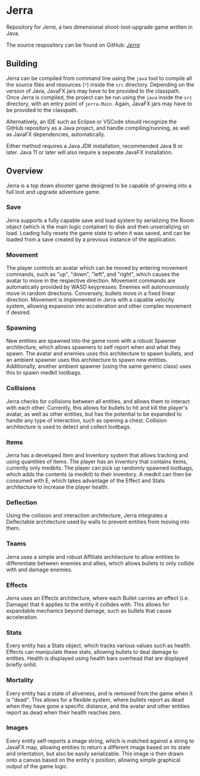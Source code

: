 # Jerra

Repository for *Jerra*, a two dimensional shoot-loot-upgrade game written in Java.

The source respository can be found on GitHub: [*Jerra*](https://github.com/HN67/Jerra)

## Building

Jerra can be compiled from command line using the `java` tool to compile all the source files and resources (`*`) inside the `src` directory. Depending on the version of Java, JavaFX jars may have to be provided to the classpath. Once Jerra is compiled, the project can be run using the `java` inside the `src` directory, with an entry point of `jerra.Main`. Again, JavaFX jars may have to be provided to the classpath.

Alternatively, an IDE such as Eclipse or VSCode should recognize the GitHub repository as a Java project, and handle compiling/running, as well as JavaFX dependencies, automatically.

Either method requires a Java JDK installation, recommended Java 8 or later. Java 11 or later will also require a seperate JavaFX installation.

## Overview

Jerra is a top down shooter game designed to be capable of growing into a full loot and upgrade adventure game.

### Save

Jerra supports a fully capable save and load system by serializing the Room object (which is the main logic container) to disk and then unserializing on load. Loading fully resets the game state to when it was saved, and can be loaded from a save created by a previous instance of the application.

### Movement

The player controls an avatar which can be moved by entering movement commands, such as "up", "down", "left", and "right", which causes the avatar to move in the respective direction. Movement commands are automatically provided by WASD keypresses. Enemies will autonoumously move in random directions. Conversely, bullets move in a fixed linear direction. Movement is implemented in Jerra with a capable velocity system, allowing expansion into acceleration and other complex movement if desired.

### Spawning

New entities are spawned into the game room with a robust Spawner architecture, which allows spawners to self report when and what they spawn. The avatar and enemies uses this architecture to spawn bullets, and an ambient spawner uses this architecture to spawn new entities. Additionally, another ambient spawner (using the same generic class) uses this to spawn medkit lootbags.

### Collisions

Jerra checks for collisions between all entities, and allows them to interact with each other. Currently, this allows for bullets to hit and kill the player's avatar, as well as other entities, but has the potential to be expanded to handle any type of interaction, such as opening a chest. Collision architecture is used to detect and collect lootbags.

### Items

Jerra has a developed Item and Inventory system that allows tracking and using quantities of items. The player has an inventory that contains items, currently only medkits. The player can pick up randomly spawned lootbags, which adds the contents (a medkit) to their inventory. A medkit can then be consumed with E, which takes advantage of the Effect and Stats architecture to increase the player health.

### Deflection

Using the collision and interaction architecture, Jerra integrates a Deflectable architecture used by walls to prevent entities from moving into them.

### Teams

Jerra uses a simple and robust Affiliate architecture to allow entities to differentiate between enemies and allies, which allows bullets to only collide with and damage enemies.

### Effects

Jerra uses an Effects architecture, where each Bullet carries an effect (i.e. Damage) that it applies to the entity it collides with. This allows for expandable mechanics beyond damage, such as bullets that cause acceleration.

### Stats

Every entity has a Stats object, which tracks various values such as health. Effects can manipulate these stats, allowing bullets to deal damage to entities. Health is displayed using health bars overhead that are displayed briefly onhit.

### Mortality

Every entity has a state of aliveness, and is removed from the game when it is "dead". This allows for a flexible system, where bullets report as dead when they have gone a specific distance, and the avatar and other entities report as dead when their health reaches zero.

### Images

Every entity self-reports a image string, which is matched against a string to JavaFX map, allowing entities to return a different image based on its state and orientation, but also be easily serializable. This image is then drawn onto a canvas based on the entity's position, allowing simple graphical output of the game logic.
